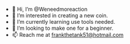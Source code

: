 - 👋 Hi, I’m @Weneedmoreaction
- 👀 I’m interested in creating a new coin.
- 🌱 I’m currently learning use tools needed.
- 💞️ I’m looking to make one for a beginner.
- 📫 Reach me at frankthetank51@hotmail.com

<!---
Weneedmoreaction/Weneedmoreaction is a ✨ special ✨ repository because its `README.md` (this file) appears on your GitHub profile.
You can click the Preview link to take a look at your changes.
--->
